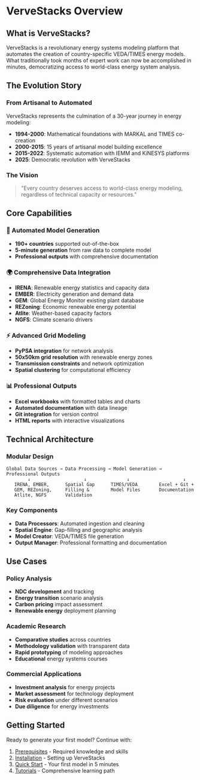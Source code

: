 # VerveStacks Overview

## What is VerveStacks?

VerveStacks is a revolutionary energy systems modeling platform that automates the creation of country-specific VEDA/TIMES energy models. What traditionally took months of expert work can now be accomplished in minutes, democratizing access to world-class energy system analysis.

## The Evolution Story

### From Artisanal to Automated

VerveStacks represents the culmination of a 30-year journey in energy modeling:

- **1994-2000**: Mathematical foundations with MARKAL and TIMES co-creation
- **2000-2015**: 15 years of artisanal model building excellence
- **2015-2022**: Systematic automation with IEMM and KiNESYS platforms  
- **2025**: Democratic revolution with VerveStacks

### The Vision

> "Every country deserves access to world-class energy modeling, regardless of technical capacity or resources."

## Core Capabilities

### 🚀 Automated Model Generation
- **190+ countries** supported out-of-the-box
- **5-minute generation** from raw data to complete model
- **Professional outputs** with comprehensive documentation

### 🌍 Comprehensive Data Integration
- **IRENA**: Renewable energy statistics and capacity data
- **EMBER**: Electricity generation and demand data  
- **GEM**: Global Energy Monitor existing plant database
- **REZoning**: Economic renewable energy potential
- **Atlite**: Weather-based capacity factors
- **NGFS**: Climate scenario drivers

### ⚡ Advanced Grid Modeling
- **PyPSA integration** for network analysis
- **50x50km grid resolution** with renewable energy zones
- **Transmission constraints** and network optimization
- **Spatial clustering** for computational efficiency

### 📊 Professional Outputs
- **Excel workbooks** with formatted tables and charts
- **Automated documentation** with data lineage
- **Git integration** for version control
- **HTML reports** with interactive visualizations

## Technical Architecture

### Modular Design
```
Global Data Sources → Data Processing → Model Generation → Professional Outputs
        ↓                    ↓               ↓                    ↓
   IRENA, EMBER,      Spatial Gap      TIMES/VEDA        Excel + Git +
   GEM, REZoning,     Filling &        Model Files       Documentation
   Atlite, NGFS       Validation
```

### Key Components
- **Data Processors**: Automated ingestion and cleaning
- **Spatial Engine**: Gap-filling and geographic analysis  
- **Model Creator**: VEDA/TIMES file generation
- **Output Manager**: Professional formatting and documentation

## Use Cases

### Policy Analysis
- **NDC development** and tracking
- **Energy transition** scenario analysis
- **Carbon pricing** impact assessment
- **Renewable energy** deployment planning

### Academic Research
- **Comparative studies** across countries
- **Methodology validation** with transparent data
- **Rapid prototyping** of modeling approaches
- **Educational** energy systems courses

### Commercial Applications
- **Investment analysis** for energy projects
- **Market assessment** for technology deployment
- **Risk evaluation** under different scenarios
- **Due diligence** for energy investments

## Getting Started

Ready to generate your first model? Continue with:

1. [Prerequisites](prerequisites.md) - Required knowledge and skills
2. [Installation](installation.md) - Setting up VerveStacks
3. [Quick Start](quick-start.md) - Your first model in 5 minutes
4. [Tutorials](tutorials.md) - Comprehensive learning path
